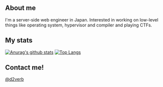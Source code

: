## About me
I'm a server-side web engineer in Japan. Interested in working on low-level things like operating system, hypervisor and compiler and playing CTFs.

## My stats
[![Anurag's github stats](https://github-readme-stats.vercel.app/api?username=d2verb&count_private=true&theme=dracula)](https://github.com/anuraghazra/github-readme-stats) [![Top Langs](https://github-readme-stats.vercel.app/api/top-langs/?username=d2verb&layout=compact)](https://github.com/anuraghazra/github-readme-stats)

## Contact me!
[@d2verb](https://twitter.com/d2verb)
